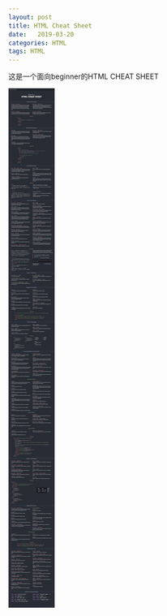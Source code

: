 ```yaml
---
layout: post
title: HTML Cheat Sheet
date:   2019-03-20
categories: HTML
tags: HTML
---
```


这是一个面向beginner的HTML CHEAT SHEET 
<!--more-->

![HTML-CHEAT-SHEET](/assets/images/HTML-CHEAT-SHEET.jpg)